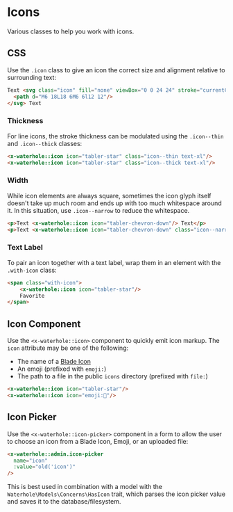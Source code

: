 # Icons
Various classes to help you work with icons.

## CSS
Use the `.icon` class to give an icon the correct size and alignment relative to surrounding text:

```html render
Text <svg class="icon" fill="none" viewBox="0 0 24 24" stroke="currentColor" stroke-width="2" stroke-linecap="round" stroke-linejoin="round">
  <path d="M6 18L18 6M6 6l12 12"/>
</svg> Text
```

### Thickness
For line icons, the stroke thickness can be modulated using the `.icon--thin` and `.icon--thick` classes:

```html render
<x-waterhole::icon icon="tabler-star" class="icon--thin text-xl"/>
<x-waterhole::icon icon="tabler-star" class="icon--thick text-xl"/>
```

### Width
While icon elements are always square, sometimes the icon glyph itself doesn't take up much room and ends up with too much whitespace around it. In this situation, use `.icon--narrow` to reduce the whitespace.

```html render
<p>Text <x-waterhole::icon icon="tabler-chevron-down"/> Text</p>
<p>Text <x-waterhole::icon icon="tabler-chevron-down" class="icon--narrow"/> Text</p>
```

### Text Label
To pair an icon together with a text label, wrap them in an element with the `.with-icon` class:

```html render
<span class="with-icon">
    <x-waterhole::icon icon="tabler-star"/>
    Favorite
</span>
```

## Icon Component
Use the `<x-waterhole::icon>` component to quickly emit icon markup. The `icon` attribute may be one of the following:

* The name of a [Blade Icon](https://blade-ui-kit.com/blade-icons)
* An emoji (prefixed with `emoji:`)
* The path to a file in the public `icons` directory (prefixed with `file:`)

```html render
<x-waterhole::icon icon="tabler-star"/>
<x-waterhole::icon icon="emoji:🐡"/>
```

## Icon Picker
Use the `<x-waterhole::icon-picker>` component in a form to allow the user to choose an icon from a Blade Icon, Emoji, or an uploaded file:

```html render
<x-waterhole::admin.icon-picker 
  name="icon" 
  :value="old('icon')"
/>
```

This is best used in combination with a model with the `Waterhole\Models\Concerns\HasIcon` trait, which parses the icon picker value and saves it to the database/filesystem.